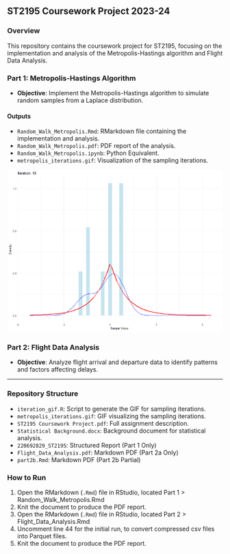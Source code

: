 ## ST2195 Coursework Project 2023-24

### Overview
This repository contains the coursework project for ST2195, focusing on the implementation and analysis of the Metropolis-Hastings algorithm and Flight Data Analysis.

### Part 1: Metropolis-Hastings Algorithm
- **Objective**: Implement the Metropolis-Hastings algorithm to simulate random samples from a Laplace distribution.

#### Outputs
- `Random_Walk_Metropolis.Rmd`: RMarkdown file containing the implementation and analysis.
- `Random_Walk_Metropolis.pdf`: PDF report of the analysis.
- `Random_Walk_Metropolis.ipynb`: Python Equivalent.
- `metropolis_iterations.gif`: Visualization of the sampling iterations.

![Metropolis-Hastings Sampling](metropolis_iterations.gif)

### Part 2: Flight Data Analysis
- **Objective**: Analyze flight arrival and departure data to identify patterns and factors affecting delays.

---

### Repository Structure
- `iteration_gif.R`: Script to generate the GIF for sampling iterations.
- `metropolis_iterations.gif`: GIF visualizing the sampling iterations.
- `ST2195 Coursework Project.pdf`: Full assignment description.
- `Statistical Background.docx`: Background document for statistical analysis.
- `220692829_ST2195`: Structured Report (Part 1 Only)
- `Flight_Data_Analysis.pdf`: Markdown PDF (Part 2a Only)
- `part2b.Rmd`: Markdown PDF (Part 2b Partial)


### How to Run
1. Open the RMarkdown (`.Rmd`) file in RStudio, located Part 1 > Random_Walk_Metropolis.Rmd
2. Knit the document to produce the PDF report.
3. Open the RMarkdown (`.Rmd`) file in RStudio, located Part 2 > Flight_Data_Analysis.Rmd
4. Uncomment line 44 for the initial run, to convert compressed csv files into Parquet files.
5. Knit the document to produce the PDF report.
